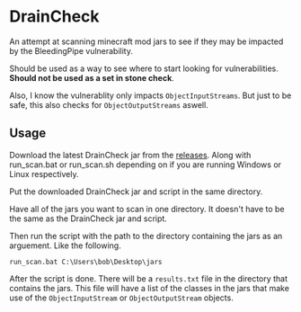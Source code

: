 # DrainCheck
An attempt at scanning minecraft mod jars to see if they may be impacted by the BleedingPipe vulnerability.

Should be used as a way to see where to start looking for vulnerabilities. **Should not be used as a set in stone check**.

Also, I know the vulnerablity only impacts ``ObjectInputStreams``. But just to be safe, this also checks for ``ObjectOutputStreams`` aswell.

## Usage
Download the latest DrainCheck jar from the [releases](https://github.com/MrSoulPenguin/DrainCheck/releases). Along with run_scan.bat or run_scan.sh
depending on if you are running Windows or Linux respectively.

Put the downloaded DrainCheck jar and script in the same directory.

Have all of the jars you want to scan in one directory. It doesn't have to be the same as the DrainCheck jar and script.

Then run the script with the path to the directory containing the jars as an arguement. Like the following.

``run_scan.bat C:\Users\bob\Desktop\jars``

After the script is done. There will be a ``results.txt`` file in the directory that contains the jars. This file will have a list
of the classes in the jars that make use of the ``ObjectInputStream`` or ``ObjectOutputStream`` objects.

